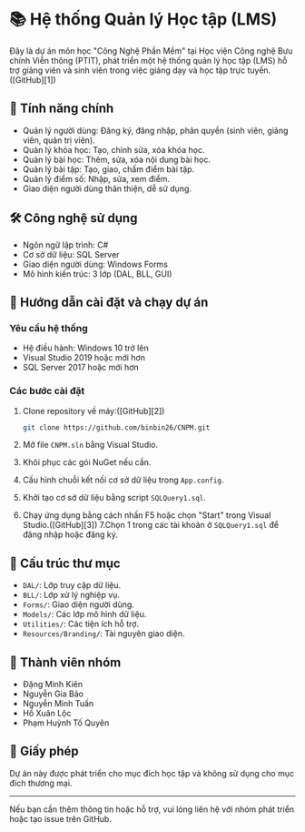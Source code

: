 # 📚 Hệ thống Quản lý Học tập (LMS)

Đây là dự án môn học "Công Nghệ Phần Mềm" tại Học viện Công nghệ Bưu chính Viễn thông (PTIT), phát triển một hệ thống quản lý học tập (LMS) hỗ trợ giảng viên và sinh viên trong việc giảng dạy và học tập trực tuyến.([GitHub][1])

## 🧩 Tính năng chính

* Quản lý người dùng: Đăng ký, đăng nhập, phân quyền (sinh viên, giảng viên, quản trị viên).
* Quản lý khóa học: Tạo, chỉnh sửa, xóa khóa học.
* Quản lý bài học: Thêm, sửa, xóa nội dung bài học.
* Quản lý bài tập: Tạo, giao, chấm điểm bài tập.
* Quản lý điểm số: Nhập, sửa, xem điểm.
* Giao diện người dùng thân thiện, dễ sử dụng.

## 🛠️ Công nghệ sử dụng

* Ngôn ngữ lập trình: C#
* Cơ sở dữ liệu: SQL Server
* Giao diện người dùng: Windows Forms
* Mô hình kiến trúc: 3 lớp (DAL, BLL, GUI)

## 🚀 Hướng dẫn cài đặt và chạy dự án

### Yêu cầu hệ thống

* Hệ điều hành: Windows 10 trở lên
* Visual Studio 2019 hoặc mới hơn
* SQL Server 2017 hoặc mới hơn

### Các bước cài đặt

1. Clone repository về máy:([GitHub][2])

   ```bash
   git clone https://github.com/binbin26/CNPM.git
   ```
2. Mở file `CNPM.sln` bằng Visual Studio.
3. Khôi phục các gói NuGet nếu cần.
4. Cấu hình chuỗi kết nối cơ sở dữ liệu trong `App.config`.
5. Khởi tạo cơ sở dữ liệu bằng script `SQLQuery1.sql`.
6. Chạy ứng dụng bằng cách nhấn F5 hoặc chọn "Start" trong Visual Studio.([GitHub][3])
7.Chọn 1 trong các tài khoản ở `SQLQuery1.sql` để đăng nhập hoặc đăng ký.
## 📁 Cấu trúc thư mục

* `DAL/`: Lớp truy cập dữ liệu.
* `BLL/`: Lớp xử lý nghiệp vụ.
* `Forms/`: Giao diện người dùng.
* `Models/`: Các lớp mô hình dữ liệu.
* `Utilities/`: Các tiện ích hỗ trợ.
* `Resources/Branding/`: Tài nguyên giao diện.

## 👥 Thành viên nhóm

* Đặng Minh Kiên 
* Nguyễn Gia Bảo 
* Nguyễn Minh Tuấn
* Hồ Xuân Lộc
* Phạm Huỳnh Tố Quyên 

## 📄 Giấy phép

Dự án này được phát triển cho mục đích học tập và không sử dụng cho mục đích thương mại.

---

Nếu bạn cần thêm thông tin hoặc hỗ trợ, vui lòng liên hệ với nhóm phát triển hoặc tạo issue trên GitHub.

